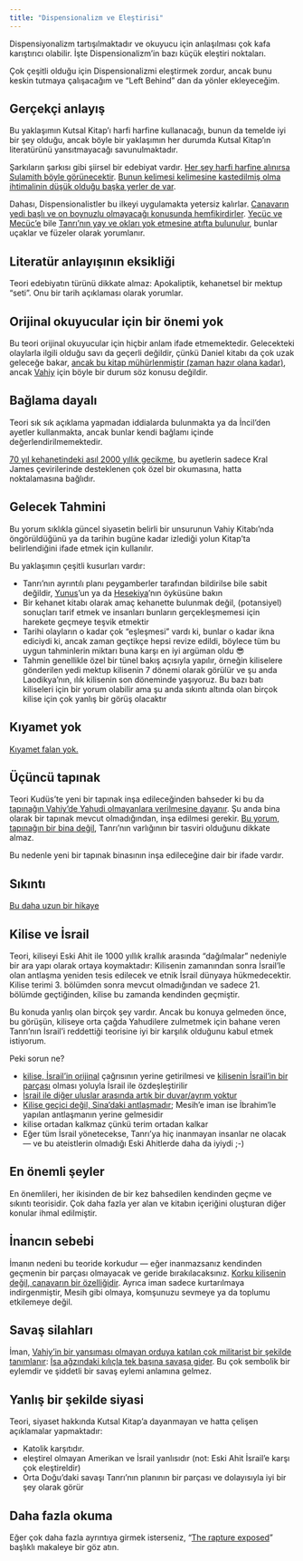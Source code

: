 ```yaml
---
title: "Dispensionalizm ve Eleştirisi"
---
```



Dispensiyonalizm tartışılmaktadır ve okuyucu için anlaşılması çok kafa karıştırıcı olabilir. İşte Dispensionalizm’in bazı küçük eleştiri noktaları.

Çok çeşitli olduğu için Dispensionalizmi eleştirmek zordur, ancak bunu keskin tutmaya çalışacağım ve “Left Behind” dan da yönler ekleyeceğim.


## Gerçekçi anlayış

<a name="16f7"></a>
Bu yaklaşımın Kutsal Kitap’ı harfi harfine kullanacağı, bunun da temelde iyi bir şey olduğu, ancak böyle bir yaklaşımın her durumda Kutsal Kitap’ın literatürünü yansıtmayacağı savunulmaktadır.

Şarkıların şarkısı gibi şiirsel bir edebiyat vardır. [Her şey harfi harfine alınırsa Sulamith böyle görünecektir](https://www.pinterest.com/pin/414894184412811101/). [Bunun kelimesi kelimesine kastedilmiş olma ihtimalinin düşük olduğu başka yerler de var](https://www.bibleserver.com/TR/Ye%C5%9Faya55%3A12).

Dahası, Dispensionalistler bu ilkeyi uygulamakta yetersiz kalırlar. [Canavarın yedi başlı ve on boynuzlu olmayacağı konusunda hemfikirdirler](https://www.bibleserver.com/TR/Vahiy13%3A1). [Yecüc ve Mecüc’e](https://www.bibleserver.com/TR/Vahiy20%3A8) bile [Tanrı’nın yay ve okları yok etmesine atıfta bulunulur](https://www.bibleserver.com/TR/Hezekiel39%3A3), bunlar uçaklar ve füzeler olarak yorumlanır.


## Literatür anlayışının eksikliği

<a name="41cf"></a>
Teori edebiyatın türünü dikkate almaz: Apokaliptik, kehanetsel bir mektup “seti”. Onu bir tarih açıklaması olarak yorumlar.


## Orijinal okuyucular için bir önemi yok

<a name="a509"></a>
Bu teori orijinal okuyucular için hiçbir anlam ifade etmemektedir. Gelecekteki olaylarla ilgili olduğu savı da geçerli değildir, çünkü Daniel kitabı da çok uzak geleceğe bakar, [ancak bu kitap mühürlenmiştir (zaman hazır olana kadar)](https://www.bibleserver.com/TR/Daniel8%3A26), ancak [Vahiy](https://www.bibleserver.com/TR/Vahiy22%3A10) için böyle bir durum söz konusu değildir.


## Bağlama dayalı

<a name="a4b2"></a>
Teori sık sık açıklama yapmadan iddialarda bulunmakta ya da İncil’den ayetler kullanmakta, ancak bunlar kendi bağlamı içinde değerlendirilmemektedir.

[70 yıl kehanetindeki asıl 2000 yıllık gecikme](https://www.bibleserver.com/TR/Daniel9%3A26-27), bu ayetlerin sadece Kral James çevirilerinde desteklenen çok özel bir okumasına, hatta noktalamasına bağlıdır.


## Gelecek Tahmini

<a name="e389"></a>
Bu yorum sıklıkla güncel siyasetin belirli bir unsurunun Vahiy Kitabı’nda öngörüldüğünü ya da tarihin bugüne kadar izlediği yolun Kitap’ta belirlendiğini ifade etmek için kullanılır.

Bu yaklaşımın çeşitli kusurları vardır:

- Tanrı’nın ayrıntılı planı peygamberler tarafından bildirilse bile sabit değildir, [Yunus](https://www.bibleserver.com/TR/Yunus3%3A4-10)’un ya da [Hesekiya](https://www.bibleserver.com/TR/Ye%C5%9Faya38%3A1-5)’nın öyküsüne bakın
- Bir kehanet kitabı olarak amaç kehanette bulunmak değil, (potansiyel) sonuçları tarif etmek ve insanları bunların gerçekleşmemesi için harekete geçmeye teşvik etmektir
- Tarihi olayların o kadar çok “eşleşmesi” vardı ki, bunlar o kadar ikna ediciydi ki, ancak zaman geçtikçe hepsi revize edildi, böylece tüm bu uygun tahminlerin miktarı buna karşı en iyi argüman oldu 😎
- Tahmin genellikle özel bir tünel bakış açısıyla yapılır, örneğin kiliselere gönderilen yedi mektup kilisenin 7 dönemi olarak görülür ve şu anda Laodikya’nın, ılık kilisenin son döneminde yaşıyoruz. Bu bazı batı kiliseleri için bir yorum olabilir ama şu anda sıkıntı altında olan birçok kilise için çok yanlış bir görüş olacaktır



## Kıyamet yok

<a name="039a"></a>
[Kıyamet falan yok.](../../../topics/others/expl/the-rapture)


## Üçüncü tapınak

<a name="1e67"></a>
Teori Kudüs’te yeni bir tapınak inşa edileceğinden bahseder ki bu da [tapınağın Vahiy’de Yahudi olmayanlara verilmesine dayanır](https://www.bibleserver.com/TR/Vahiy11%3A1-2). Şu anda bina olarak bir tapınak mevcut olmadığından, inşa edilmesi gerekir. [Bu yorum, tapınağın bir bina değil](../../../bible/keyword/expl/the-temple-and-the-presence-of-god), Tanrı’nın varlığının bir tasviri olduğunu dikkate almaz.

Bu nedenle yeni bir tapınak binasının inşa edileceğine dair bir ifade vardır.


## Sıkıntı

<a name="baa3"></a>
[Bu daha uzun bir hikaye](../../../content/army/expl/the-end-time-and-the-great-tribulation)


## Kilise ve İsrail

<a name="5d19"></a>
Teori, kiliseyi Eski Ahit ile 1000 yıllık krallık arasında “dağılmalar” nedeniyle bir ara yapı olarak ortaya koymaktadır: Kilisenin zamanından sonra İsrail’le olan antlaşma yeniden tesis edilecek ve etnik İsrail dünyaya hükmedecektir. Kilise terimi 3. bölümden sonra mevcut olmadığından ve sadece 21. bölümde geçtiğinden, kilise bu zamanda kendinden geçmiştir.

Bu konuda yanlış olan birçok şey vardır. Ancak bu konuya gelmeden önce, bu görüşün, kiliseye orta çağda Yahudilere zulmetmek için bahane veren Tanrı’nın İsrail’i reddettiği teorisine iyi bir karşılık olduğunu kabul etmek istiyorum.

Peki sorun ne?

- [kilise, İsrail’in orijinal](../../../background/israel/expl/the-church-is-part-of-israel) çağrısının yerine getirilmesi ve [kilisenin İsrail’in bir parçası](https://www.bibleserver.com/TR/Romal%C4%B1lar11%3A13-24) olması yoluyla İsrail ile özdeşleştirilir
- [İsrail ile diğer uluslar arasında artık bir duvar/ayrım yoktur](https://www.bibleserver.com/TR/Efesliler2%3A11-22)
- [Kilise geçici değil, Sina’daki antlaşmadır](https://www.bibleserver.com/TR/Galatyal%C4%B1lar3%3A15-29); Mesih’e iman ise İbrahim’le yapılan antlaşmanın yerine gelmesidir
- kilise ortadan kalkmaz çünkü terim ortadan kalkar
- Eğer tüm İsrail yönetecekse, Tanrı’ya hiç inanmayan insanlar ne olacak — ve bu ateistlerin olmadığı Eski Ahitlerde daha da iyiydi ;-)



## En önemli şeyler

<a name="c445"></a>
En önemlileri, her ikisinden de bir kez bahsedilen kendinden geçme ve sıkıntı teorisidir. Çok daha fazla yer alan ve kitabın içeriğini oluşturan diğer konular ihmal edilmiştir.


## İnancın sebebi

<a name="d9ea"></a>
İmanın nedeni bu teoride korkudur — eğer inanmazsanız kendinden geçmenin bir parçası olmayacak ve geride bırakılacaksınız. [Korku kilisenin değil, canavarın bir özelliğidir](../../../content/beasts/expl/the-nature-of-the-beast-in-the-book-of-revelation). Ayrıca iman sadece kurtarılmaya indirgenmiştir, Mesih gibi olmaya, komşunuzu sevmeye ya da toplumu etkilemeye değil.


## Savaş silahları

<a name="6f89"></a>
İman, [Vahiy’in bir yansıması olmayan orduya katılan çok militarist bir şekilde tanımlanır](https://www.bibleserver.com/TR/Vahiy14%3A1-5): [İsa ağzındaki kılıçla tek başına savaşa gider](https://www.bibleserver.com/TR/Vahiy19%3A21). Bu çok sembolik bir eylemdir ve şiddetli bir savaş eylemi anlamına gelmez.


## Yanlış bir şekilde siyasi

<a name="51cc"></a>
Teori, siyaset hakkında Kutsal Kitap’a dayanmayan ve hatta çelişen açıklamalar yapmaktadır:

- Katolik karşıtıdır.
- eleştirel olmayan Amerikan ve İsrail yanlısıdır (not: Eski Ahit İsrail’e karşı çok eleştireldir)
- Orta Doğu’daki savaşı Tanrı’nın planının bir parçası ve dolayısıyla iyi bir şey olarak görür



## Daha fazla okuma

<a name="b176"></a>
Eğer çok daha fazla ayrıntıya girmek isterseniz, “[The rapture exposed](https://www.amazon.de/Rapture-Exposed-Message-Hope-Revelation/dp/0813343143)” başlıklı makaleye bir göz atın.






[](https://github.com/revelation-today/revelation-today/blob/main/exampleSite/content/docs/topics/others/expl/dispensionalism-and-its-critic.tr.md)
